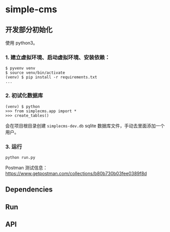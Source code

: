 # simple-cms

## 开发部分初始化

使用 python3。

### 1. 建立虚拟环境、启动虚拟环境、安装依赖：

```
$ pyvenv venv
$ source venv/bin/activate
(venv) $ pip install -r requirements.txt
...
```

### 2. 初试化数据库

```
(venv) $ python
>>> from simplecms.app import *
>>> create_tables()
```

会在项目根目录创建 `simplecms-dev.db` sqlite 数据库文件，手动去里面添加一个用户。

### 3. 运行

```
python run.py
```

Postman 测试信息：https://www.getpostman.com/collections/b80b730b03fee0389f8d

## Dependencies

## Run

## API

